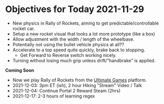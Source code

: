 # Objectives for Today 2021-11-29

- New physics in Rally of Rockets, aiming to get predictable/controllable rocket car.
- Setup a new rocket visual that looks a lot more prototype (like a box)
- Allow adjustment with the width / length of the wheelbase.
- Potentially not using the bullet vehicle physics at all??
- Accelerate to a top speed quite quickly, brake back to stopping.
  - Get Forward to Reverse switch working nicely.
- Turning without losing much grip unless drift/"handbrake" is applied.

**Coming Soon**

- Now we play Rally of Rockets from the [Ultimate Games](https://ultimate.games/) platform.
- 2021-12-03: 3pm ET (ish), 2 hour Hiking "Stream" Video / Talk
- 2021-12-04: Continue Portal 2 Reward Steam (2hrs)
- 2021-12-17: 2-3 hours of learning regex
